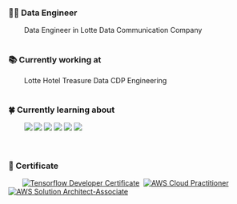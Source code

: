 ### 👨‍💻 Data Engineer
&nbsp;&nbsp;&nbsp;&nbsp;&nbsp;&nbsp;&nbsp; Data Engineer in Lotte Data Communication Company
</br></br>

### 📚 Currently working at
&nbsp;&nbsp;&nbsp;&nbsp;&nbsp;&nbsp;&nbsp; Lotte Hotel Treasure Data CDP Engineering
</br></br>

### 🍀 Currently learning about
<div align=left>    
&nbsp;&nbsp;&nbsp;&nbsp;&nbsp;&nbsp;&nbsp; 
<img src="https://img.shields.io/badge/presto-5890FF?style=for-the-badge&logo=presto&logoColor=white">
<img src="https://img.shields.io/badge/Trino-DD00A1?style=for-the-badge&logo=Trino&logoColor=white">
<img src="https://img.shields.io/badge/apachehive-FDEE21?style=for-the-badge&logo=apachehive&logoColor=white">
<img src="https://img.shields.io/badge/apachespark-E25A1C?style=for-the-badge&logo=apachespark&logoColor=white">
<img src="https://img.shields.io/badge/apacheairflow-017CEE?style=for-the-badge&logo=apacheairflow&logoColor=white"> 
<img src="https://img.shields.io/badge/Amazon AWS-232F3E?style=for-the-badge&logo=Amazon AWS&logoColor=white"> 
</div>
</br></br>

### 📖 Certificate
&nbsp;&nbsp;&nbsp;&nbsp;&nbsp;&nbsp;&nbsp;[![Tensorflow Developer Certificate](https://img.shields.io/badge/Tensorflow%20Developer%20Certificate-FF6F00.svg?logo=Tensorflow&logoColor=white)](https://www.credential.net/dde2b84e-3761-47ed-b783-b03b569e2480?record_view=true#gs.qqr5c8)
&nbsp;[![AWS Cloud Practitioner](https://img.shields.io/badge/AWS%20Cloud%20Practitioner-232F3E.svg?logo=Amazon&logoColor=white)](https://www.credly.com/badges/74e3ddcf-c61c-4bdf-9dda-29a6173b63bb/public_url)
&nbsp;[![AWS Solution Architect-Associate](https://img.shields.io/badge/AWS%20Solution%20Architect%20Associate-232F3E.svg?logo=Amazon&logoColor=white)](https://www.credly.com/badges/557a85b6-f427-4489-b797-39bea9ebbb06/public_url)
</br></br>

